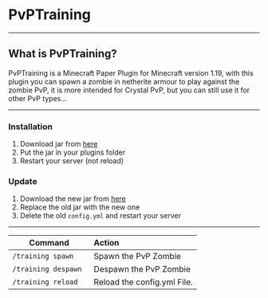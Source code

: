 ﻿# PvPTraining

<hr>

## What is PvPTraining?

PvPTraining is a Minecraft Paper Plugin for Minecraft version 1.19, with this plugin you can spawn a zombie in netherite armour to play against the zombie PvP, it is more intended for Crystal PvP, but you can still use it for other PvP types...

<hr>

### Installation
1. Download jar from [here](https://github.com/MioArchive/PvPTraining/releases/latest)
2. Put the jar in your plugins folder
3. Restart your server (not reload)

### Update
1. Download the new jar from [here](https://github.com/MioArchive/PvPTraining/releases/latest)
2. Replace the old jar with the new one
3. Delete the old `config.yml` and restart your server

<hr>

| Command                        | Action                                                  |
|--------------------------------|:--------------------------------------------------------|
| `/training spawn`                 | Spawn the PvP Zombie                                         |
| `/training despawn `         | Despawn the PvP Zombie                                          |
| `/training reload`                  | Reload the config.yml File.       |
